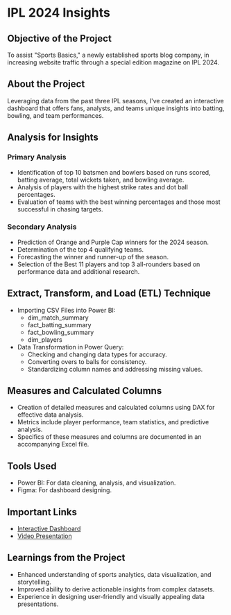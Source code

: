# IPL 2024 Insights

## Objective of the Project
To assist "Sports Basics," a newly established sports blog company, in increasing website traffic through a special edition magazine on IPL 2024.

## About the Project
Leveraging data from the past three IPL seasons, I've created an interactive dashboard that offers fans, analysts, and teams unique insights into batting, bowling, and team performances.

## Analysis for Insights
### Primary Analysis
- Identification of top 10 batsmen and bowlers based on runs scored, batting average, total wickets taken, and bowling average.
- Analysis of players with the highest strike rates and dot ball percentages.
- Evaluation of teams with the best winning percentages and those most successful in chasing targets.
### Secondary Analysis
- Prediction of Orange and Purple Cap winners for the 2024 season.
- Determination of the top 4 qualifying teams.
- Forecasting the winner and runner-up of the season.
- Selection of the Best 11 players and top 3 all-rounders based on performance data and additional research.

## Extract, Transform, and Load (ETL) Technique
- Importing CSV Files into Power BI:
  - dim_match_summary
  - fact_batting_summary
  - fact_bowling_summary
  - dim_players
- Data Transformation in Power Query:
  - Checking and changing data types for accuracy.
  - Converting overs to balls for consistency.
  - Standardizing column names and addressing missing values.

## Measures and Calculated Columns
- Creation of detailed measures and calculated columns using DAX for effective data analysis.
- Metrics include player performance, team statistics, and predictive analysis.
- Specifics of these measures and columns are documented in an accompanying Excel file.

## Tools Used
- Power BI: For data cleaning, analysis, and visualization.
- Figma: For dashboard designing.

## Important Links
- [Interactive Dashboard](https://app.powerbi.com/view?r=eyJrIjoiODVhNzU0YTAtNTAzMC00NTY3LTgwNDctNmM1NTVhMDNmZGIzIiwidCI6ImRmODY3OWNkLWE4MGUtNDVkOC05OWFjLWM4M2VkN2ZmOTVhMCJ9)
- [Video Presentation](https://www.linkedin.com/feed/update/urn:li:activity:7185675216835014656/)

## Learnings from the Project
- Enhanced understanding of sports analytics, data visualization, and storytelling.
- Improved ability to derive actionable insights from complex datasets.
- Experience in designing user-friendly and visually appealing data presentations.


